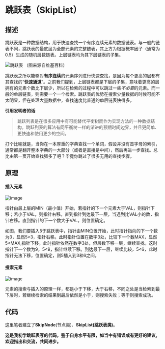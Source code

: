 # 跳跃表（SkipList）
## 描述
跳跃表是一种数据结构，用于快速查找一个有序连续元素的数据链表。与一般的链表不同，跳跃表的最底层为全部元素的完整链表，其上方为根据概率因子（通常为0.5）生成的随机层数链表。上层链表均为其下层链表的子集。

![跳跃表](https://upload.wikimedia.org/wikipedia/commons/thumb/8/86/Skip_list.svg/470px-Skip_list.svg.png)
（图来源自维基百科）

跳跃表之所以能够对**有序连续**的元素序列进行快速查找，是因为每个更高的层都有其查找的“**快速通道**”。之前我们提到，上层链表都是下层的子集，意味着更高的层拥有的元素个数比下层少，所以在检索的过程中可以跳过一些*不必要*的元素。而一般的单层链表，则需要一个一个检索。跳跃表的优势在搜索少量数据的时候可能不太明显，但在处理大量数据中，查找速度比普通的单层链表快得多。

**引用发明者的话**
>跳跃列表是在很多应用中有可能替代平衡树而作为实现方法的一种数据结构。跳跃列表的算法有同平衡树一样的渐进的预期时间边界，并且更简单、更快速和使用更少的空间。

打个比喻就是，当你在一本厚重的字典查找一个单词，假设并没有首字母的索引，通常都是翻开整本字典的一大部分（或者是直接是中间），然后再进一步查找。总比由第一页开始查找强多了吧？毕竟你跳过了很多无用的查找步骤。

## 原理
#### 插入元素
![image](http://ofxvrsjh1.bkt.clouddn.com/skiplist_insert.gif)

指针由最上层的MIN（最小值）开始，若指针的下一个元素大于VAL，则指针下移；若小于VAL，则指针右移。直到指针到达最下一层，当遇到比VAL小的数，指针右移。直到指针的下一个数大于VAL，则位置确定。

如图，我们要插入5于跳跃表中，指针由MIN位置开始，此时指针指向的下一个数为3，显然5>3，指针右移。此时指针位置在数字3处，比较下一个数MAX，显然5<MAX,指针下移。此时指针依然在数字3处，但层数下移一层，继续查找。这时指针下一个数为9，5<9，指针继续下移。到达最下一层，继续比较，5<6，此时指针无法下移，位置确定，则5插入到3和6之间。

#### 搜索元素
![image](http://ofxvrsjh1.bkt.clouddn.com/skiplist_search.gif)

元素的搜索与插入的原理一样，都是小于下移，大于右移，不同之处是当检索到最下层时，若继续检索的结果到最后依然是小于，则搜索失败；等于则搜索成功。

## 代码
这里笔者建立了**SkipNode**(节点类)、**SkipList(跳跃表类)**。

**这是我初学跳跃表写的代码，鉴于自身水平有限，如当中有错误或有更好的建议，欢迎指出和交流，共同进步。**
